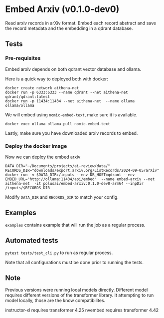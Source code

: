 # Embed Arxiv (v0.1.0-dev0)

Read arxiv records in arXiv format.
Embed each record abstract
and save the record metadata and the embedding in a qdrant database.

## Tests

### Pre-requisites

Embed arxiv depends on both qdrant vector database and ollama.

Here is a quick way to deployed both with docker:

```shell
docker create network aithena-net
docker run -p 6333:6333 --name qdrant --net aithena-net qdrant/qdrant:latest
docker run -p 11434:11434 --net aithena-net  --name ollama ollama/ollama
```

We will embed using `nomic-embed-text`, make sure it is available.

```shell
docker exec ollama ollama pull nomic-embed-text
```

Lastly, make sure you have downloaded arxiv records to embed.

### Deploy the docker image

Now we can deploy the embed arxiv

```shell
DATA_DIR="~/Documents/projects/ai-review/data/"
RECORDS_DIR="downloads/export.arxiv.org/ListRecords/2024-09-05/arXiv"
docker run -v $DATA_DIR:/inputs --env DB_HOST=qdrant --env EMBED_URL="http://ollama:11434/api/embed"  --name embed-arxiv --net aithena-net  -it polusai/embed-arxiv:0.1.0-dev0-arm64 --inpDir /inputs/$RECORDS_DIR
```

Modify `DATA_DIR` and `RECORDS_DIR` to match your config.

## Examples

`examples` contains example that will run the job as a regular process.

## Automated tests

`pytest tests/test_cli.py` to run as regular process.

Note that all configurations must be done prior to running the tests.

## Note

Previous versions were running local models directly.
Different model requires different versions of the transformer library.
It attempting to run model locally, those are the know compatibilites.

instructor-xl requires transformer 4.25
nvembed requires transformer 4.42
